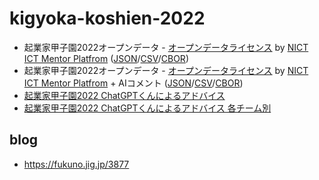 # kigyoka-koshien-2022
 
- 起業家甲子園2022オープンデータ - [オープンデータライセンス](https://github.com/code4fukui/opendata-license) by [NICT ICT Mentor Platfrom](https://www.nict.go.jp/venture/ictmpre.html) ([JSON](kigyoka-koshien-2022.json)/[CSV](kigyoka-koshien-2022.csv)/[CBOR](kigyoka-koshien-2022.cobr))
- 起業家甲子園2022オープンデータ - [オープンデータライセンス](https://github.com/code4fukui/opendata-license) by [NICT ICT Mentor Platfrom](https://www.nict.go.jp/venture/ictmpre.html) + AIコメント ([JSON](kigyoka-koshien-2022-ai.json)/[CSV](kigyoka-koshien-2022-ai.csv)/[CBOR](kigyoka-koshien-2022-ai.cbor))
- [起業家甲子園2022 ChatGPTくんによるアドバイス](https://code4fukui.github.io/kigyoka-koshien-2022/)
- [起業家甲子園2022 ChatGPTくんによるアドバイス 各チーム別](https://code4fukui.github.io/kigyoka-koshien-2022/docs/)

## blog

- https://fukuno.jig.jp/3877
